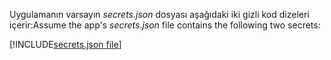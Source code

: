 <span data-ttu-id="59ca6-101">Uygulamanın varsayın *secrets.json* dosyası aşağıdaki iki gizli kod dizeleri içerir:</span><span class="sxs-lookup"><span data-stu-id="59ca6-101">Assume the app's *secrets.json* file contains the following two secrets:</span></span>

[!INCLUDE[secrets.json file](secrets-json-file.md)]